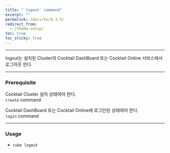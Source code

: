 ```yaml
---
title: "`logout` command"
excerpt: ""
permalink: /docs/ko/8.3.5/
redirect_from:
  - /theme-setup/
toc: true
toc_sticky: true
---
```


---
logout는 설치된 Cluster의 Cocktail DashBoard 또는 Cocktail Online 서비스에서 로그아웃 한다.

---

### Prerequisite
Cocktail Cluster 설치 상태여야 한다.  
`create` command 

Cocktail DashBoard 또는 Cocktail Online에 로그인된 상태여야 한다.  
`login` command 

----
### Usage

* `cube logout`


